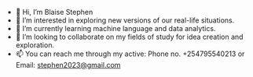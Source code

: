 - 👋 Hi, I’m Blaise Stephen
- 👀 I’m interested in exploring new versions of our real-life situations.
- 🌱 I’m currently learning machine language and data analytics.
- 💞️ I’m looking to collaborate on my fields of study for idea creation and exploration.
- 📫 You can reach me through my active:
            Phone no. +254795540213
               or
            Email: stephen2023@gmail.com
  

<!---
Blaise-debug/Blaise-debug is a ✨ special ✨ repository because its `README.md` (this file) appears on your GitHub profile.
You can click the Preview link to take a look at your changes.
--->
